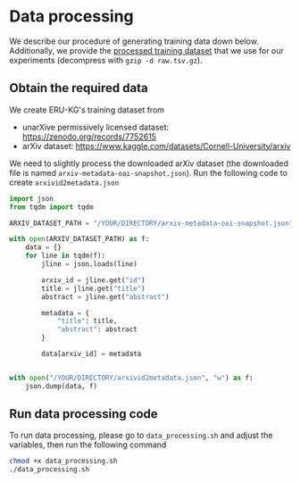 # Data processing

We describe our procedure of generating training data down below. Additionally, we provide the [processed training dataset](https://drive.google.com/file/d/1oQOY9kahaTzpYo95LiyYlhmIbbu4k-Qy/view?usp=sharing) that we use for our experiments (decompress with `gzip -d raw.tsv.gz`).

## Obtain the required data
We create ERU-KG's training dataset from
+ unarXive permissively licensed dataset: https://zenodo.org/records/7752615
+ arXiv dataset: https://www.kaggle.com/datasets/Cornell-University/arxiv


We need to slightly process the downloaded arXiv dataset (the downloaded file is named `arxiv-metadata-oai-snapshot.json`). Run the following code to create `arxivid2metadata.json`
```python
import json
from tqdm import tqdm

ARXIV_DATASET_PATH = "/YOUR/DIRECTORY/arxiv-metadata-oai-snapshot.json"

with open(ARXIV_DATASET_PATH) as f:
    data = {}
    for line in tqdm(f): 
        jline = json.loads(line)

        arxiv_id = jline.get("id")
        title = jline.get("title")
        abstract = jline.get("abstract")

        metadata = {
            "title": title,
            "abstract": abstract
        }

        data[arxiv_id] = metadata


with open("/YOUR/DIRECTORY/arxivid2metadata.json", "w") as f:
    json.dump(data, f)
```



## Run data processing code
To run data processing, please go to `data_processing.sh` and adjust the variables, then run the following command

```bash
chmod +x data_processing.sh
./data_processing.sh
```